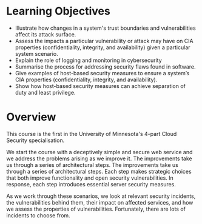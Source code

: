 # Learning Objectives

- Illustrate how changes in a system's trust boundaries and vulnerabilities affect its attack surface.
- Assess the impacts a particular vulnerability or attack may have on CIA properties (confidentiality, integrity, and availability) given a particular system scenario.
- Explain the role of logging and monitoring in cybersecurity
- Summarise the process for addressing security flaws found in software.
- Give examples of host-based security measures to ensure a system’s CIA properties (confidentiality, integrity, and availability).
- Show how host-based security measures can achieve separation of duty and least privilege.

# Overview

This course is the first in the University of Minnesota's 4-part Cloud Security specialisation.

We start the course with a deceptively simple and secure web service and we address the problems arising as we improve it. The improvements take us through a series of architectural steps. The improvements take us through a series of architectural steps. Each step makes strategic choices that both improve functionality and open security vulnerabilities. In response, each step introduces essential server security measures. 

As we work through these scenarios, we look at relevant security incidents, the vulnerabilities behind them, their impact on affected services, and how we assess the properties of vulnerabilities. Fortunately, there are lots of incidents to choose from.